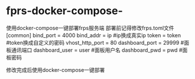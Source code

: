 # fprs-docker-compose-
使用docker-compose一键部署frps服务端
部署前记得修改frps.toml文件
[common]
bind_port = 4000 
bind_addr = ip #ip换成真实ip
token = token #token换成自定义的密码
vhost_http_port = 80
dashboard_port = 29999 #面板通讯端口
dashboard_user = user #面板用户名
dashboard_pwd = pwd #面板密码

修改完成后使用docker-compose一键部署
